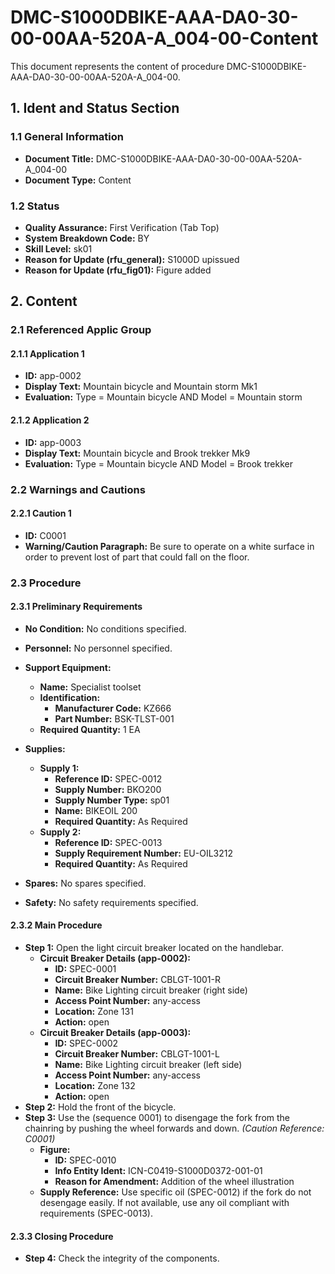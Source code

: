 # DMC-S1000DBIKE-AAA-DA0-30-00-00AA-520A-A_004-00-Content

This document represents the content of procedure DMC-S1000DBIKE-AAA-DA0-30-00-00AA-520A-A_004-00.

## 1. Ident and Status Section

### 1.1 General Information

*   **Document Title:** DMC-S1000DBIKE-AAA-DA0-30-00-00AA-520A-A_004-00
*   **Document Type:** Content

### 1.2 Status

*   **Quality Assurance:** First Verification (Tab Top)
*   **System Breakdown Code:** BY
*   **Skill Level:** sk01
*   **Reason for Update (rfu_general):** S1000D upissued
*   **Reason for Update (rfu_fig01):** Figure added

## 2. Content

### 2.1 Referenced Applic Group

#### 2.1.1 Application 1

*   **ID:** app-0002
*   **Display Text:** Mountain bicycle and Mountain storm Mk1
*   **Evaluation:** Type = Mountain bicycle AND Model = Mountain storm

#### 2.1.2 Application 2

*   **ID:** app-0003
*   **Display Text:** Mountain bicycle and Brook trekker Mk9
*   **Evaluation:** Type = Mountain bicycle AND Model = Brook trekker

### 2.2 Warnings and Cautions

#### 2.2.1 Caution 1

*   **ID:** C0001
*   **Warning/Caution Paragraph:** Be sure to operate on a white surface in order to prevent lost of part that could fall on the floor.

### 2.3 Procedure

#### 2.3.1 Preliminary Requirements

*   **No Condition:** No conditions specified.
*   **Personnel:** No personnel specified.
*   **Support Equipment:**
    *   **Name:** Specialist toolset
    *   **Identification:**
        *   **Manufacturer Code:** KZ666
        *   **Part Number:** BSK-TLST-001
    *   **Required Quantity:** 1 EA

*   **Supplies:**
    *   **Supply 1:**
        *   **Reference ID:** SPEC-0012
        *   **Supply Number:** BKO200
        *   **Supply Number Type:** sp01
        *   **Name:** BIKEOIL 200
        *   **Required Quantity:** As Required
    *   **Supply 2:**
        *   **Reference ID:** SPEC-0013
        *   **Supply Requirement Number:** EU-OIL3212
        *   **Required Quantity:** As Required

*   **Spares:** No spares specified.
*   **Safety:** No safety requirements specified.

#### 2.3.2 Main Procedure

*   **Step 1:** Open the light circuit breaker located on the handlebar.
    *   **Circuit Breaker Details (app-0002):**
        *   **ID:** SPEC-0001
        *   **Circuit Breaker Number:** CBLGT-1001-R
        *   **Name:** Bike Lighting circuit breaker (right side)
        *   **Access Point Number:** any-access
        *   **Location:** Zone 131
        *   **Action:** open
    *   **Circuit Breaker Details (app-0003):**
        *   **ID:** SPEC-0002
        *   **Circuit Breaker Number:** CBLGT-1001-L
        *   **Name:** Bike Lighting circuit breaker (left side)
        *   **Access Point Number:** any-access
        *   **Location:** Zone 132
        *   **Action:** open
*   **Step 2:** Hold the front of the bicycle.
*   **Step 3:** Use the (sequence 0001) to disengage the fork from the chainring by pushing the wheel forwards and down. *(Caution Reference: C0001)*
    *   **Figure:**
        *   **ID:** SPEC-0010
        *   **Info Entity Ident:** ICN-C0419-S1000D0372-001-01
        *   **Reason for Amendment:** Addition of the wheel illustration
    *   **Supply Reference:** Use specific oil (SPEC-0012) if the fork do not desengage easily. If not available, use any oil compliant with requirements (SPEC-0013).

#### 2.3.3 Closing Procedure

*   **Step 4:** Check the integrity of the components.